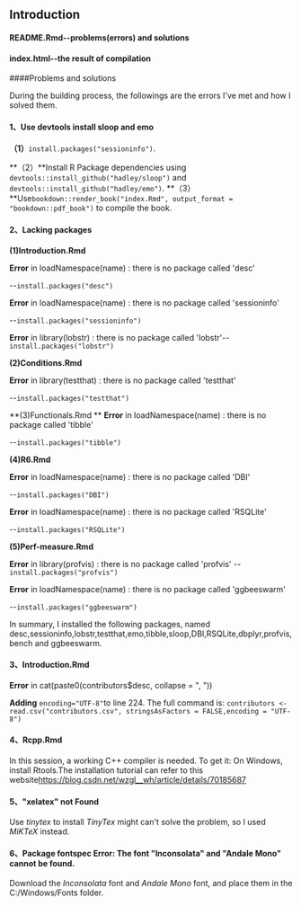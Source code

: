 ## Introduction 
#### README.Rmd--problems(errors) and solutions
#### index.html--the result of compilation



####Problems and solutions

During the building process, the followings are the errors I've met and how I solved them.

#### **1、Use devtools install sloop and emo**

**（1）**`install.packages("sessioninfo")`.

**（2）**Install R Package dependencies using `devtools::install_github("hadley/sloop")` and `devtools::install_github("hadley/emo")`. 
**（3）**Use`bookdown::render_book("index.Rmd", output_format = "bookdown::pdf_book")` to compile the book.



#### **2、Lacking packages**

**(1)Introduction.Rmd**

**Error**  in loadNamespace(name) : there is no package called 'desc'

--`install.packages("desc")`

**Error**  in loadNamespace(name) : there is no package called 'sessioninfo'

--`install.packages("sessioninfo")`

**Error**  in library(lobstr) : there is no package called 'lobstr'--`install.packages("lobstr")`

**(2)Conditions.Rmd**

**Error**  in library(testthat) : there is no package called 'testthat'

--`install.packages("testthat")`

**(3)Functionals.Rmd **
**Error** in loadNamespace(name) : there is no package called 'tibble'

--`install.packages("tibble")`

**(4)R6.Rmd**

**Error** in loadNamespace(name) : there is no package called 'DBI'

--`install.packages("DBI")`

**Error** in loadNamespace(name) : there is no package called 'RSQLite'

--`install.packages("RSQLite")`

**(5)Perf-measure.Rmd**

**Error** in library(profvis) : there is no package called 'profvis'
--`install.packages("profvis")`

**Error** in loadNamespace(name) : there is no package called 'ggbeeswarm'

--`install.packages("ggbeeswarm")`

In summary, I installed the following packages, named desc,sessioninfo,lobstr,testthat,emo,tibble,sloop,DBI,RSQLite,dbplyr,profvis,bench and ggbeeswarm. 



#### **3、Introduction.Rmd**

**Error** in cat(paste0(contributors$desc, collapse = ", "))

**Adding** `encoding="UTF-8"`to line 224.
The full command is: `contributors <- read.csv("contributors.csv", stringsAsFactors = FALSE,encoding = "UTF-8")` 



#### **4、Rcpp.Rmd**
In this session, a working C++ compiler is needed. To get it: On Windows, install Rtools.The installation tutorial can refer to this website<https://blog.csdn.net/wzgl__wh/article/details/70185687>



#### **5、"xelatex" not Found**

Use *tinytex* to install *TinyTex* might can't solve the problem, so I used *MiKTeX* instead.



#### **6、Package fontspec Error: The font "Inconsolata" and "Andale Mono" cannot be found.**

Download the *Inconsolata* font and *Andale Mono* font, and place them in the C:/Windows/Fonts folder.
